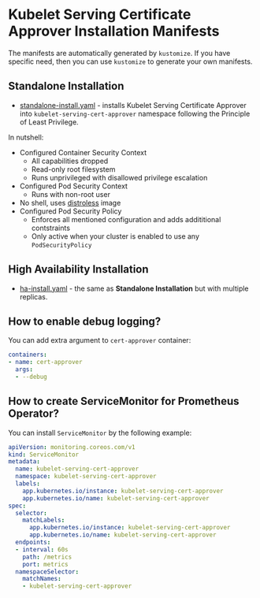 # Kubelet Serving Certificate Approver Installation Manifests

The manifests are automatically generated by `kustomize`. If you have specific need, then you can use `kustomize` to generate your own manifests.

## Standalone Installation

* [standalone-install.yaml](standalone-install.yaml) - installs Kubelet Serving Certificate Approver into `kubelet-serving-cert-approver` namespace following the Principle of Least Privilege.

In nutshell:

* Configured Container Security Context
  * All capabilities dropped
  * Read-only root filesystem
  * Runs unprivileged with disallowed privilege escalation
* Configured Pod Security Context
  * Runs with non-root user
* No shell, uses [distroless](https://github.com/GoogleContainerTools/distroless) image
* Configured Pod Security Policy
  * Enforces all mentioned configuration and adds addititional contstraints
  * Only active when your cluster is enabled to use any `PodSecurityPolicy`

## High Availability Installation

* [ha-install.yaml](ha-install.yaml) - the same as **Standalone Installation** but with multiple replicas.

## How to enable debug logging?

You can add extra argument to `cert-approver` container:

```yaml
containers:
- name: cert-approver
  args:
  - --debug
```

## How to create ServiceMonitor for Prometheus Operator?

You can install `ServiceMonitor` by the following example:

```yaml
apiVersion: monitoring.coreos.com/v1
kind: ServiceMonitor
metadata:
  name: kubelet-serving-cert-approver
  namespace: kubelet-serving-cert-approver
  labels:
    app.kubernetes.io/instance: kubelet-serving-cert-approver
    app.kubernetes.io/name: kubelet-serving-cert-approver
spec:
  selector:
    matchLabels:
      app.kubernetes.io/instance: kubelet-serving-cert-approver
      app.kubernetes.io/name: kubelet-serving-cert-approver
  endpoints:
  - interval: 60s
    path: /metrics
    port: metrics
  namespaceSelector:
    matchNames:
    - kubelet-serving-cert-approver
```
